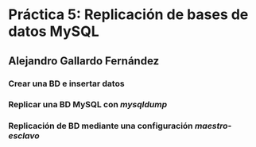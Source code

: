 # Práctica 5: Replicación de bases de datos MySQL

## Alejandro Gallardo Fernández

### Crear una BD e insertar datos



### Replicar una BD MySQL con *mysqldump*



### Replicación de BD mediante una configuración **_maestro-esclavo_**
